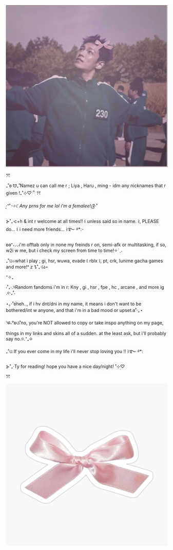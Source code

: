 ![image alt](https://github.com/Fre4ky-m0ment/Fre4ky-m0ment/blob/main/Untitled%20Project(2).jpg?raw=true) 

ꔫ

₊˚ʚ ᗢ₊˚Namez u can call me r ; Liya , Haru , ming - idm any nicknames that r given !₊˚⊹♡𓍢𓍢ִ໋ ꔫ

‧͙⁺˚*･༓☾Any prns for me lol i'm a femalee!༊*·˚

⊱˚₊‧c+h & int r welcome at all times!! ꒰ unless said so in name. ꒱, PLEASE do... ꒰ i need more friends... ꒱ؘ࿐ ࿔*:･

ʚɞ⁺˖⸝⸝i'm offtab only in none my freinds r on, semi-afk or multitasking, if so, w2i w me, but i check my screen from time to time!✧ˊˎ˗

₊˚ପ⊹what i play ; gi, hsr, wuwa, evade ꒰ rblx ꒱, pt, crk, lunime gacha games and more!ᶻ 𝗓 𐰁˚₊‧꒰ა⋆

⁺✧₊

⋅˚₊‧.୨Random fandoms i'm in r: Kny , gi , hsr , fpe , hc , arcane , and more ig .୧‧₊˚⋅

⋆｡‧˚ʚ๋heh.., if i hv dnt/dni in my name, it means i don't want to be bothered/int w anyone, and that i'm in a bad mood or upset.ɞ˚‧｡⋆

༄˖°ʚଓ˚no, you're NOT allowed to copy or take inspo anything on my page, things in my links and skins all of a sudden. at the least ask, but i'll probably say no.୭.⁺₊✧

₊˚ପ If you ever come in my life i'll never stop loving you !! ꒱ؘ࿐ ࿔*:

⊱˚₊‧Ty for reading! hope you have a nice day/night! ˚⊹♡

ꔫ

![image alt](https://github.com/Fre4ky-m0ment/Fre4ky-m0ment/blob/main/_Pink%20Bow%20INS%20Coquette%20Sticker_%20Sticker%20for%20Sale%20by%20MollyElynDesign.jpeg?raw=true)
